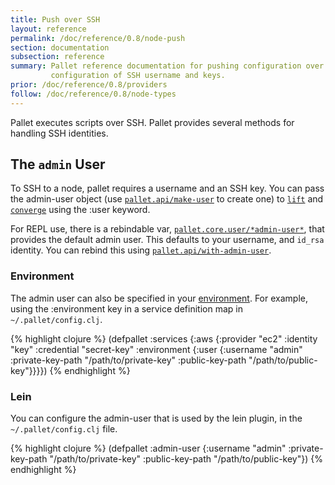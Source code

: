 ```yaml
---
title: Push over SSH
layout: reference
permalink: /doc/reference/0.8/node-push
section: documentation
subsection: reference
summary: Pallet reference documentation for pushing configuration over SSH. Covers
         configuration of SSH username and keys.
prior: /doc/reference/0.8/providers
follow: /doc/reference/0.8/node-types
---
```


Pallet executes scripts over SSH. Pallet provides several methods for handling
SSH identities.

## The `admin` User

To SSH to a node, pallet requires a username and an SSH key.  You can pass the
admin-user object (use
[`pallet.api/make-user`](/pallet/api/0.8/pallet.api#var-make-user) to create
one) to [`lift`](/pallet/api/0.8/pallet.api#var-lift) and
[`converge`](/pallet/api/0.8/pallet.api#var-converge) using the :user
keyword.

For REPL use, there is a rebindable var,
[`pallet.core.user/*admin-user*`](/pallet/api/0.8/pallet.core.user#*admin-user*),
that provides the default admin user. This defaults to your username, and
`id_rsa` identity.  You can rebind this using
[`pallet.api/with-admin-user`](/pallet/api/0.8/pallet.api#var-with-admin-user).

### Environment

The admin user can also be specified in your
[environment](/doc/reference/0.8/environment).  For example, using the
:environment key in a service definition map in `~/.pallet/config.clj`.

{% highlight clojure %}
(defpallet
  :services
    {:aws
      {:provider "ec2" :identity "key" :credential "secret-key"
       :environment
         {:user {:username "admin"
                 :private-key-path "/path/to/private-key"
                 :public-key-path "/path/to/public-key"}}}})
{% endhighlight %}


### Lein

You can configure the admin-user that is used by the lein plugin, in the
`~/.pallet/config.clj` file.

{% highlight clojure %}
(defpallet
  :admin-user
    {:username "admin"
     :private-key-path "/path/to/private-key"
     :public-key-path "/path/to/public-key"})
{% endhighlight %}
